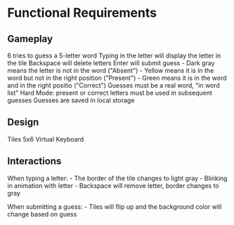 # Functional Requirements

## Gameplay

6 tries to guess a 5-letter word
Typing in the letter will display the letter in the tile
Backspace will delete letters
Enter will submit guess
    - Dark gray means the letter is not in the word ("Absent")
    - Yellow means it is in the word but not in the right position ("Present")
    - Green means it is in the word and in the right positio ("Correct")
Guesses must be a real word, "in word list"
Hard Mode: present or correct letters must be used in subsequent guesses 
Guesses are saved in local storage

## Design

Tiles  5x6
Virtual Keyboard

## Interactions 

When typing a letter:
    - The border of the tile changes to light gray
    - Blinking in animation with letter
    - Backspace will remove letter, border changes to gray

When submitting a guess:
    - Tiles will flip up and the background color will change based on guess